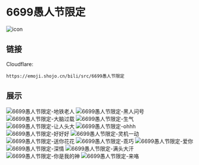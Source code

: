 # 6699愚人节限定
![icon](https://emoji.shojo.cn/bili/src/6699愚人节限定/icon.png)
## 链接
Cloudflare:
```
https://emoji.shojo.cn/bili/src/6699愚人节限定
```
## 展示
![6699愚人节限定-地铁老人](https://emoji.shojo.cn/bili/src/6699愚人节限定/6699愚人节限定-地铁老人.png)
![6699愚人节限定-黑人问号](https://emoji.shojo.cn/bili/src/6699愚人节限定/6699愚人节限定-黑人问号.png)
![6699愚人节限定-大脑过载](https://emoji.shojo.cn/bili/src/6699愚人节限定/6699愚人节限定-大脑过载.png)
![6699愚人节限定-生气](https://emoji.shojo.cn/bili/src/6699愚人节限定/6699愚人节限定-生气.png)
![6699愚人节限定-让人头大](https://emoji.shojo.cn/bili/src/6699愚人节限定/6699愚人节限定-让人头大.png)
![6699愚人节限定-ohhh](https://emoji.shojo.cn/bili/src/6699愚人节限定/6699愚人节限定-ohhh.png)
![6699愚人节限定-好好好](https://emoji.shojo.cn/bili/src/6699愚人节限定/6699愚人节限定-好好好.png)
![6699愚人节限定-灵机一动](https://emoji.shojo.cn/bili/src/6699愚人节限定/6699愚人节限定-灵机一动.png)
![6699愚人节限定-送你花花](https://emoji.shojo.cn/bili/src/6699愚人节限定/6699愚人节限定-送你花花.png)
![6699愚人节限定-乖巧](https://emoji.shojo.cn/bili/src/6699愚人节限定/6699愚人节限定-乖巧.png)
![6699愚人节限定-爱你](https://emoji.shojo.cn/bili/src/6699愚人节限定/6699愚人节限定-爱你.png)
![6699愚人节限定-深情](https://emoji.shojo.cn/bili/src/6699愚人节限定/6699愚人节限定-深情.png)
![6699愚人节限定-满头大汗](https://emoji.shojo.cn/bili/src/6699愚人节限定/6699愚人节限定-满头大汗.png)
![6699愚人节限定-你是我的神](https://emoji.shojo.cn/bili/src/6699愚人节限定/6699愚人节限定-你是我的神.png)
![6699愚人节限定-来咯](https://emoji.shojo.cn/bili/src/6699愚人节限定/6699愚人节限定-来咯.png)
